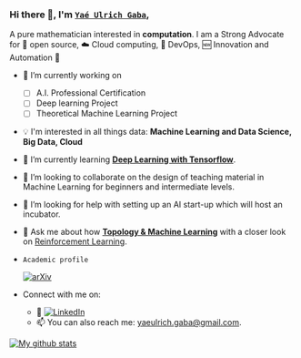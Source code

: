 ### Hi there 👋, I'm [`Yaé Ulrich Gaba`](https://www.researchgate.net/profile/Yae-Ulrich-Gaba),

A pure mathematician interested in **computation**. I am a Strong Advocate for 📜 open source, :cloud: Cloud computing, 🚀 DevOps, :new: Innovation and Automation :robot: 

<!--
**gabayae/gabayae** is a ✨ _special_ ✨ repository because its `README.md` (this file) appears on your GitHub profile.

Here are some ideas to get you started:
- 😄 Pronouns: ...
- ⚡ Fun fact: ...
-->

- 🔭 I’m currently working on
    - [ ] A.I. Professional Certification
    - [ ] Deep learning Project
    - [ ] Theoretical Machine Learning Project

- :bulb: I'm interested in all things data: **Machine Learning and Data Science, Big Data, Cloud**
- 🌱 I’m currently learning [**Deep Learning with Tensorflow**](https://www.tensorflow.org/certificate).
- 👯 I’m looking to collaborate on the design of teaching material in Machine Learning for beginners and intermediate levels.
- 🤔 I’m looking for help with setting up an AI start-up which will host an incubator.
- 💬 Ask me about how [**Topology & Machine Learning**](https://en.wikipedia.org/wiki/Topological_data_analysis) with a closer look on [Reinforcement Learning](https://en.wikipedia.org/wiki/Reinforcement_learning).

- `Academic profile`

  [![arXiv](https://img.shields.io/badge/arXiv-1903.06582-b31b1b.svg)](https://arxiv.org/a/gaba_y_1.html)

  
- Connect with me on:
  - :office: [![LinkedIn](https://img.shields.io/badge/linkedin-%230077B5.svg?style=for-the-badge&logo=linkedin&logoColor=white)](https://www.linkedin.com/in/gabayae)
  - 📫 You can also reach me: <yaeulrich.gaba@gmail.com>.



[![My github stats](https://github-readme-stats.vercel.app/api?username=gabayae&count_private=true&show_icons=true&theme=radical&hide_rank=false)](https://github.com/anuraghazra/github-readme-stats)



